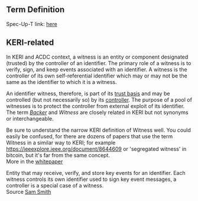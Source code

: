 ## Term Definition

Spec-Up-T link: <a href='https://weboftrust.github.io/WOT-terms/docs/glossary/witness'>here</a>

## KERI-related
In KERI and ACDC context, a witness is an entity or component designated (trusted) by the controller of an identifier. The primary role of a witness is to verify, sign, and keep events associated with an identifier. A witness is the controller of its own self-referential identifier which may or may not be the same as the identifier to which it is a witness.  

An identifier witness, therefore, is part of its [trust basis](trust-domain) and may be controlled (but not necessarily so) by its [controller](controller). The purpose of a pool of witnesses is to protect the controller from external exploit of its identifier.  
The term _[Backer](backer)_ and _Witness_ are closely related in KERI but not synonyms or interchangeable.

Be sure to understand the narrow KERI definition of Witness well. You could easily be confused, for there are dozens of papers that use the term Witness in a similar way to KERI; for example https://ieeexplore.ieee.org/document/8644609 or 'segregated witness' in bitcoin, but it's far from the same concept.  
More in the [whitepaper](https://github.com/SmithSamuelM/Papers/blob/master/whitepapers/KERI_WP_2.x.web.pdf)

Entity that may receive, verify, and store key events for an identifier. Each witness controls its own identifier used to sign key event messages, a controller is a special case of a witness.  
Source [Sam Smith](https://github.com/WebOfTrust/ietf-keri/blob/main/draft-ssmith-keri.md#basic-terminology)